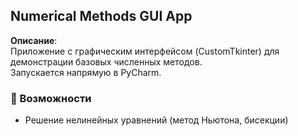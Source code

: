 ## Numerical Methods GUI App  

**Описание**:  
Приложение с графическим интерфейсом (CustomTkinter) для демонстрации базовых численных методов.  
Запускается напрямую в PyCharm.  

### 🔹 Возможности  
- Решение нелинейных уравнений (метод Ньютона, бисекции)
